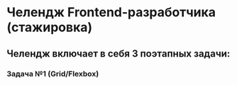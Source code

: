 # Челендж Frontend-разработчика (стажировка)

## Челендж включает в себя 3 поэтапных задачи:

### Задача №1 (Grid/Flexbox)
